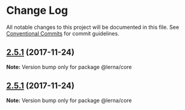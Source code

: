 # Change Log

All notable changes to this project will be documented in this file.
See [Conventional Commits](https://conventionalcommits.org) for commit guidelines.

<a name="2.5.1"></a>
## [2.5.1](https://github.com/lerna/lerna/compare/1.0.0...2.5.1) (2017-11-24)




**Note:** Version bump only for package @lerna/core

<a name="2.5.1"></a>
## [2.5.1](https://github.com/lerna/lerna/compare/1.0.0...2.5.1) (2017-11-24)




**Note:** Version bump only for package @lerna/core
